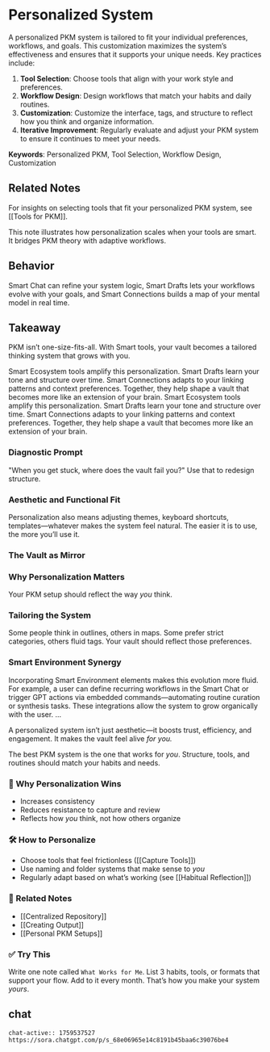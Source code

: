 
# Personalized System

A personalized PKM system is tailored to fit your individual preferences, workflows, and goals. This customization maximizes the system’s effectiveness and ensures that it supports your unique needs. Key practices include:

1. **Tool Selection**: Choose tools that align with your work style and preferences.
2. **Workflow Design**: Design workflows that match your habits and daily routines.
3. **Customization**: Customize the interface, tags, and structure to reflect how you think and organize information.
4. **Iterative Improvement**: Regularly evaluate and adjust your PKM system to ensure it continues to meet your needs.

**Keywords**: Personalized PKM, Tool Selection, Workflow Design, Customization

## Related Notes

For insights on selecting tools that fit your personalized PKM system, see [[Tools for PKM]].

This note illustrates how personalization scales when your tools are smart. It bridges PKM theory with adaptive workflows.

## Behavior
Smart Chat can refine your system logic, Smart Drafts lets your workflows evolve with your goals, and Smart Connections builds a map of your mental model in real time.

## Takeaway
PKM isn’t one-size-fits-all. With Smart tools, your vault becomes a tailored thinking system that grows with you.


Smart Ecosystem tools amplify this personalization. Smart Drafts learn your tone and structure over time. Smart Connections adapts to your linking patterns and context preferences. Together, they help shape a vault that becomes more like an extension of your brain.
Smart Ecosystem tools amplify this personalization. Smart Drafts learn your tone and structure over time. Smart Connections adapts to your linking patterns and context preferences. Together, they help shape a vault that becomes more like an extension of your brain.

### Diagnostic Prompt
"When you get stuck, where does the vault fail you?" Use that to redesign structure.

### Aesthetic and Functional Fit
Personalization also means adjusting themes, keyboard shortcuts, templates—whatever makes the system feel natural. The easier it is to use, the more you’ll use it.

### The Vault as Mirror

### Why Personalization Matters
Your PKM setup should reflect the way *you* think.

### Tailoring the System
Some people think in outlines, others in maps. Some prefer strict categories, others fluid tags. Your vault should reflect those preferences.

### Smart Environment Synergy


Incorporating Smart Environment elements makes this evolution more fluid. For example, a user can define recurring workflows in the Smart Chat or trigger GPT actions via embedded commands—automating routine curation or synthesis tasks. These integrations allow the system to grow organically with the user.
...

A personalized system isn’t just aesthetic—it boosts trust, efficiency, and engagement. It makes the vault feel alive *for you.*


The best PKM system is the one that works for *you*. Structure, tools, and routines should match your habits and needs.

### 🎯 Why Personalization Wins
- Increases consistency
- Reduces resistance to capture and review
- Reflects how *you* think, not how others organize

### 🛠️ How to Personalize
- Choose tools that feel frictionless ([[Capture Tools]])
- Use naming and folder systems that make sense to *you*
- Regularly adapt based on what’s working (see [[Habitual Reflection]])

### 🧩 Related Notes
- [[Centralized Repository]]
- [[Creating Output]]
- [[Personal PKM Setups]]

### ✅ Try This
Write one note called `What Works for Me`. List 3 habits, tools, or formats that support your flow. Add to it every month. That’s how you make your system *yours*.


## chat
```smart-chatgpt
chat-active:: 1759537527 https://sora.chatgpt.com/p/s_68e06965e14c8191b45baa6c39076be4
```
